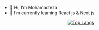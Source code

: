 - 👋 Hi, I’m Mohamadreza
- 🌱 I’m currently learning React js & Next js

<div align="center">
  <a href="#">
    <img src="https://github-readme-stats.vercel.app/api/top-langs/?username=mohamadrzm&layout=donut&theme=radical" alt="Top Langs">
  </a>
</div>
